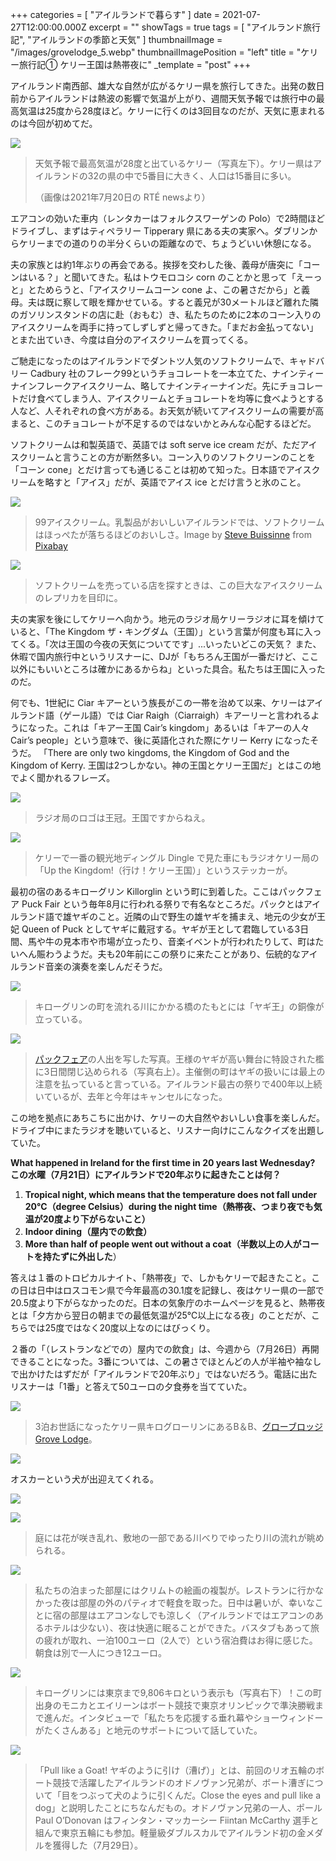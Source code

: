 +++
categories = [ "アイルランドで暮らす" ]
date = 2021-07-27T12:00:00.000Z
excerpt = ""
showTags = true
tags = [ "アイルランド旅行記", "アイルランドの季節と天気" ]
thumbnailImage = "/images/grovelodge_5.webp"
thumbnailImagePosition = "left"
title = "ケリー旅行記① ケリー王国は熱帯夜に"
_template = "post"
+++

アイルランド南西部、雄大な自然が広がるケリー県を旅行してきた。出発の数日前からアイルランドは熱波の影響で気温が上がり、週間天気予報では旅行中の最高気温は25度から28度ほど。ケリーに行くのは3回目なのだが、天気に恵まれるのは今回が初めてだ。

<!--more-->

![](/images/weather-in-kerry.webp)

> 天気予報で最高気温が28度と出ているケリー（写真左下）。ケリー県はアイルランドの32の県の中で5番目に大きく、人口は15番目に多い。
>
> （画像は2021年7月20日の RTÉ newsより）

エアコンの効いた車内（レンタカーはフォルクスワーゲンの Polo）で2時間ほどドライブし、まずはティペラリー Tipperary 県にある夫の実家へ。ダブリンからケリーまでの道のりの半分くらいの距離なので、ちょうどいい休憩になる。

夫の家族とは約1年ぶりの再会である。挨拶を交わした後、義母が唐突に「コーンはいる？」と聞いてきた。私はトウモロコシ corn のことかと思って「えーっと」とためらうと、「アイスクリームコーン cone よ、この暑さだから」と義母。夫は既に察して眼を輝かせている。すると義兄が30メートルほど離れた隣のガソリンスタンドの店に赴（おもむ）き、私たちのために2本のコーン入りのアイスクリームを両手に持ってしずしずと帰ってきた。「まだお金払ってない」とまた出ていき、今度は自分のアイスクリームを買ってくる。

ご馳走になったのはアイルランドでダントツ人気のソフトクリームで、キャドバリー Cadbury 社のフレーク99というチョコレートを一本立てた、ナインティーナインフレークアイスクリーム、略してナインティーナインだ。先にチョコレートだけ食べてしまう人、アイスクリームとチョコレートを均等に食べようとする人など、人それぞれの食べ方がある。お天気が続いてアイスクリームの需要が高まると、このチョコレートが不足するのではないかとみんな心配するほどだ。

ソフトクリームは和製英語で、英語では soft serve ice cream だが、ただアイスクリームと言うことの方が断然多い。コーン入りのソフトクリーンのことを「コーン cone」とだけ言っても通じることは初めて知った。日本語でアイスクリームを略すと「アイス」だが、英語でアイス ice とだけ言うと氷のこと。

![](/images/99-icecream.webp)

> 99アイスクリーム。乳製品がおいしいアイルランドでは、ソフトクリームはほっぺたが落ちるほどのおいしさ。Image by [Steve Buissinne](https://pixabay.com/users/stevepb-282134/?utm_source=link-attribution&utm_medium=referral&utm_campaign=image&utm_content=1274894) from [Pixabay](https://pixabay.com/?utm_source=link-attribution&utm_medium=referral&utm_campaign=image&utm_content=1274894)

![](/images/99icecream-2.webp)

> ソフトクリームを売っている店を探すときは、この巨大なアイスクリームのレプリカを目印に。

夫の実家を後にしてケリーへ向かう。地元のラジオ局ケリーラジオに耳を傾けていると、「The Kingdom ザ・キングダム（王国）」という言葉が何度も耳に入ってくる。「次は王国の今夜の天気についてです」...いったいどこの天気？ また、休暇で国内旅行中というリスナーに、DJが「もちろん王国が一番だけど、ここ以外にもいいところは確かにあるからね」といった具合。私たちは王国に入ったのだ。

何でも、1世紀に Ciar キアーという族長がこの一帯を治めて以来、ケリーはアイルランド語（ゲール語）では Ciar Raigh（Ciarraigh）キアーリーと言われるようになった。これは「キアー王国 Cair’s kingdom」あるいは「キアーの人々 Cair’s people」という意味で、後に英語化された際にケリー Kerry になったそうだ。 「There are only two kingdoms, the Kingdom of God and the Kingdom of Kerry. 王国は2つしかない。神の王国とケリー王国だ」とはこの地でよく聞かれるフレーズ。

![](/images/radiokerry-2.webp)

> ラジオ局のロゴは王冠。王国ですからねえ。

![](/images/radiokerry-1.webp)

> ケリーで一番の観光地ディングル Dingle で見た車にもラジオケリー局の「Up the Kingdom!（行け！ケリー王国）」というステッカーが。

最初の宿のあるキローグリン Killorglin という町に到着した。ここはパックフェア Puck Fair という毎年8月に行われる祭りで有名なところだ。パックとはアイルランド語で雄ヤギのこと。近隣の山で野生の雄ヤギを捕まえ、地元の少女が王妃 Queen of Puck としてヤギに戴冠する。ヤギが王として君臨している3日間、馬や牛の見本市や市場が立ったり、音楽イベントが行われたりして、町はたいへん賑わうようだ。夫も20年前にこの祭りに来たことがあり、伝統的なアイルランド音楽の演奏を楽しんだそうだ。

![](/images/killorglin_1.webp)

> キローグリンの町を流れる川にかかる橋のたもとには「ヤギ王」の銅像が立っている。

![](/images/killorglin_3.webp)

> [パックフェア](https://puckfair.ie/)の人出を写した写真。王様のヤギが高い舞台に特設された檻に3日間閉じ込められる（写真右上）。主催側の町はヤギの扱いには最上の注意を払っていると言っている。アイルランド最古の祭りで400年以上続いているが、去年と今年はキャンセルになった。

この地を拠点にあちこちに出かけ、ケリーの大自然やおいしい食事を楽しんだ。ドライブ中にまたラジオを聴いていると、リスナー向けにこんなクイズを出題していた。

**What happened in Ireland for the first time in 20 years last Wednesday? この水曜（7月21日）にアイルランドで20年ぶりに起きたことは何？**

1. **Tropical night, which means that the temperature does not fall under 20°C（degree Celsius）during the night time（熱帯夜、つまり夜でも気温が20度より下がらないこと）**
2. **Indoor dining（屋内での飲食）**
3. **More than half of people went out without a coat（半数以上の人がコートを持たずに外出した**）

答えは１番のトロピカルナイト、「熱帯夜」で、しかもケリーで起きたこと。この日は日中はロスコモン県で今年最高の30.1度を記録し、夜はケリー県の一部で20.5度より下がらなかったのだ。日本の気象庁のホームページを見ると、熱帯夜とは「夕方から翌日の朝までの最低気温が25℃以上になる夜」のことだが、こちらでは25度ではなく20度以上なのにはびっくり。

２番の「（レストランなどでの）屋内での飲食」は、今週から（7月26日）再開できることになった。3番については、この暑さでほとんどの人が半袖や袖なしで出かけたはずだが「アイルランドで20年ぶり」ではないだろう。電話に出たリスナーは「1番」と答えて50ユーロの夕食券を当てていた。

![](/images/grovelodge_2.webp)

> 3泊お世話になったケリー県キログローリンにあるB＆B、[グローブロッジ Grove Lodge](http://www.grovelodge.com/bed_breakfast.html)。

![](/images/grovelodge_5.webp)

オスカーという犬が出迎えてくれる。

![](/images/grovelodge_4.webp)

![](/images/grovelodge_3.webp)

> 庭には花が咲き乱れ、敷地の一部である川べりでゆったり川の流れが眺められる。

![](/images/grovelodge_1.webp)

> 私たちの泊まった部屋にはクリムトの絵画の複製が。レストランに行かなかった夜は部屋の外のパティオで軽食を取った。日中は暑いが、幸いなことに宿の部屋はエアコンなしでも涼しく（アイルランドではエアコンのあるホテルは少ない）、夜は快適に眠ることができた。バスタブもあって旅の疲れが取れ、一泊100ユーロ（2人で）という宿泊費はお得に感じた。朝食は別で一人につき12ユーロ。

![](/images/killorglin_2.webp)

> キローグリンには東京まで9,806キロという表示も（写真右下）！この町出身のモニカとエイリーンはボート競技で東京オリンピックで準決勝戦まで進んだ。インタビューで「私たちを応援する垂れ幕やショーウィンドーがたくさんある」と地元のサポートについて話していた。

![](/images/killorglin_4.webp)

> 「Pull like a Goat! ヤギのように引け（漕げ）」とは、前回のリオ五輪のボート競技で活躍したアイルランドのオドノヴァン兄弟が、ボート漕ぎについて「目をつぶって犬のように引くんだ。Close the eyes and pull like a dog」と説明したことにちなんだもの。オドノヴァン兄弟の一人、ポール Paul O’Donovan はフィンタン・マッカーシー Fiintan McCarthy 選手と組んで東京五輪にも参加。軽量級ダブルスカルでアイルランド初の金メダルを獲得した（7月29日）。
